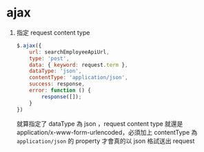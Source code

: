 # ajax

1. 指定 request content type

    ```javascript
    $.ajax({
        url: searchEmployeeApiUrl,
        type: 'post',
        data: { keyword: request.term },
        dataType: 'json',
        contentType: 'application/json',
        success: response,
        error: function () {
            response([]);
        }
    })
    ```

    就算指定了 dataType 為 json ，request content type 就還是 application/x-www-form-urlencoded，必須加上 contentType 為 `application/json` 的 property 才會真的以 json 格試送出 request
